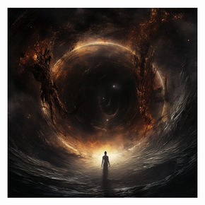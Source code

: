 <p align="center">
  <a href="https://kairos0x42.gitbook.io/archive-of-ascendant-wisdom/about/about-me">
    <img src="./pancak3_cosmic_black_hole_interstellar_uhd_burnedcharred_Osiris_40dc9ac1-aa11-454d-bdc4-d4a244a26d2b_42.png" alt="Alt text">
  </a>
</p>
